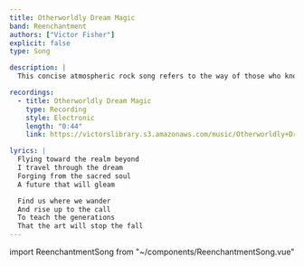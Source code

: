 ```yaml
---
title: Otherworldly Dream Magic
band: Reenchantment
authors: ["Victor Fisher"]
explicit: false
type: Song

description: |
  This concise atmospheric rock song refers to the way of those who know.

recordings:
  - title: Otherworldly Dream Magic
    type: Recording
    style: Electronic
    length: "0:44"
    link: https://victorslibrary.s3.amazonaws.com/music/Otherworldly+Dream+Magick/Otherworldly+Dream+Magick.mp3

lyrics: |
  Flying toward the realm beyond
  I travel through the dream
  Forging from the sacred soul
  A future that will gleam

  Find us where we wander
  And rise up to the call
  To teach the generations
  That the art will stop the fall
---
```


import ReenchantmentSong from "~/components/ReenchantmentSong.vue"

<ReenchantmentSong :songData="$frontmatter" />
